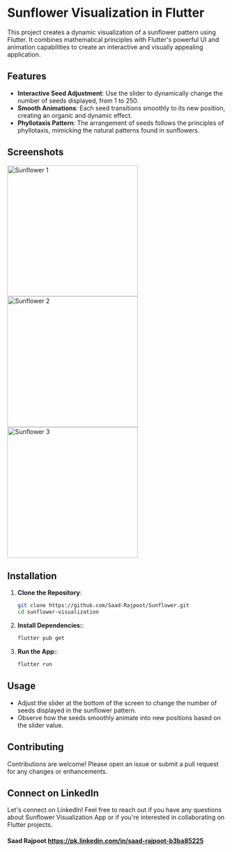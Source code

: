 # Sunflower Visualization in Flutter

This project creates a dynamic visualization of a sunflower pattern using Flutter. It combines mathematical principles with Flutter's powerful UI and animation capabilities to create an interactive and visually appealing application.


## Features

- **Interactive Seed Adjustment**: Use the slider to dynamically change the number of seeds displayed, from 1 to 250.
- **Smooth Animations**: Each seed transitions smoothly to its new position, creating an organic and dynamic effect.
- **Phyllotaxis Pattern**: The arrangement of seeds follows the principles of phyllotaxis, mimicking the natural patterns found in sunflowers.


## Screenshots

<p align="start">
  <img src="https://github.com/Saad-Rajpoot/Sunflower/assets/72617801/1c01ee31-cf03-4280-b2fe-08765b6c169a" alt="Sunflower 1" width="300"/>
  <img src="https://github.com/Saad-Rajpoot/Sunflower/assets/72617801/bf6f6cbf-9c80-42d0-9693-6dbe3210f302" alt="Sunflower 2" width="300"/>
  <img src="https://github.com/Saad-Rajpoot/Sunflower/assets/72617801/2c2788e1-1930-4685-b403-8fac7ea9937e" alt="Sunflower 3" width="300"/>
</p>


## Installation

1. **Clone the Repository**:
   ```bash
   git clone https://github.com/Saad-Rajpoot/Sunflower.git
   cd sunflower-visualization

2. **Install Dependencies:**:
   ```bash
   flutter pub get

3. **Run the App:**:
   ```bash
   flutter run

## Usage

- Adjust the slider at the bottom of the screen to change the number of seeds displayed in the sunflower pattern.
- Observe how the seeds smoothly animate into new positions based on the slider value.


## Contributing

Contributions are welcome! Please open an issue or submit a pull request for any changes or enhancements.


## Connect on LinkedIn

Let's connect on LinkedIn! Feel free to reach out if you have any questions about Sunflower Visualization App or if you're interested in collaborating on Flutter projects.

#### Saad Rajpoot https://pk.linkedin.com/in/saad-rajpoot-b3ba85225

